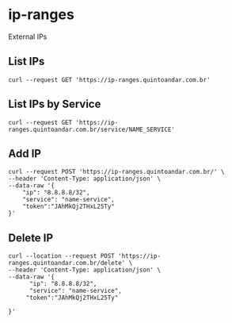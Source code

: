 # ip-ranges
External IPs 

## List IPs
```
curl --request GET 'https://ip-ranges.quintoandar.com.br'
```

## List IPs by Service
```
curl --request GET 'https://ip-ranges.quintoandar.com.br/service/NAME_SERVICE'
```

## Add IP
```
curl --request POST 'https://ip-ranges.quintoandar.com.br/' \
--header 'Content-Type: application/json' \
--data-raw '{
	"ip": "8.8.8.8/32",
    "service": "name-service",
    "token":"JAhMkQj2THxL25Ty"
}'
```

## Delete IP
```
curl --location --request POST 'https://ip-ranges.quintoandar.com.br/delete' \
--header 'Content-Type: application/json' \
--data-raw '{
      "ip": "8.8.8.8/32",
      "service": "name-service",
     "token":"JAhMkQj2THxL25Ty"
	
}'
```
